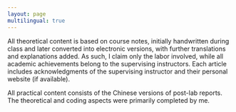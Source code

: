 ```yaml
---
layout: page
multilingual: true
---
```


All theoretical content is based on course notes, initially handwritten during class and later converted into electronic versions, with further translations and explanations added. As such, I claim only the labor involved, while all academic achievements belong to the supervising instructors. Each article includes acknowledgments of the supervising instructor and their personal website (if available).



All practical content consists of the Chinese versions of post-lab reports. The theoretical and coding aspects were primarily completed by me.
